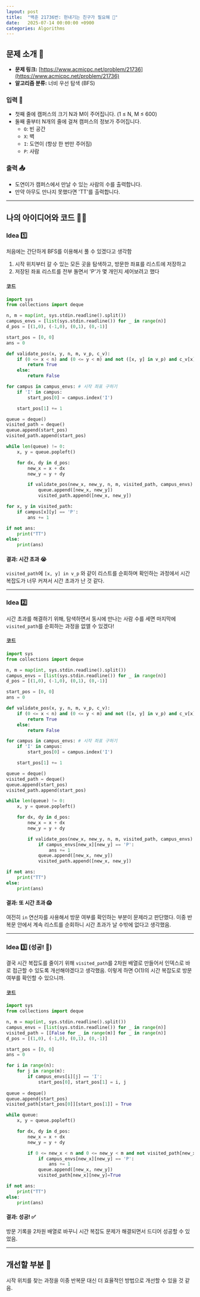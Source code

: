 ```yaml
---
layout: post
title:  "백준 21736번: 헌내기는 친구가 필요해 🤔"
date:   2025-07-14 00:00:00 +0900
categories: Algorithms
---
```


## 문제 소개 🧐

- **문제 링크:** [https://www.acmicpc.net/problem/21736](https://www.acmicpc.net/problem/21736)
- **알고리즘 분류:** 너비 우선 탐색 (BFS)

### 입력 📝

- 첫째 줄에 캠퍼스의 크기 N과 M이 주어집니다. (1 ≤ N, M ≤ 600)
- 둘째 줄부터 N개의 줄에 걸쳐 캠퍼스의 정보가 주어집니다.
    - `O`: 빈 공간
    - `X`: 벽
    - `I`: 도연이 (항상 한 번만 주어짐)
    - `P`: 사람

### 출력 📤

- 도연이가 캠퍼스에서 만날 수 있는 사람의 수를 출력합니다.
- 만약 아무도 만나지 못했다면 'TT'를 출력합니다.

---

## 나의 아이디어와 코드 👨‍💻

### Idea 1️⃣

처음에는 간단하게 BFS를 이용해서 풀 수 있겠다고 생각함

1. 시작 위치부터 갈 수 있는 모든 곳을 탐색하고, 방문한 좌표를 리스트에 저장하고
2. 저장된 좌표 리스트를 전부 돌면서 'P'가 몇 개인지 세어보려고 했다

#### 코드

```python
import sys
from collections import deque

n, m = map(int, sys.stdin.readline().split())
campus_envs = [list(sys.stdin.readline()) for _ in range(n)]
d_pos = [(1,0), (-1,0), (0,1), (0,-1)]

start_pos = [0, 0]
ans = 0

def validate_pos(x, y, n, m, v_p, c_v):
    if (0 <= x < n) and (0 <= y < m) and not ([x, y] in v_p) and c_v[x][y] != 'X':
        return True
    else:
        return False

for campus in campus_envs: # 시작 좌표 구하기
    if 'I' in campus:
        start_pos[0] = campus.index('I')

    start_pos[1] += 1

queue = deque()
visited_path = deque()
queue.append(start_pos)
visited_path.append(start_pos)

while len(queue) != 0:
    x, y = queue.popleft()

    for dx, dy in d_pos:
        new_x = x + dx
        new_y = y + dy

        if validate_pos(new_x, new_y, n, m, visited_path, campus_envs):
            queue.append([new_x, new_y])
            visited_path.append([new_x, new_y])

for x, y in visited_path:
    if campus[x][y] == 'P':
        ans += 1

if not ans:
    print("TT")
else:
    print(ans)
```

#### 결과: 시간 초과 😭

`visited_path`에 `[x, y] in v_p` 와 같이 리스트를 순회하며 확인하는 과정에서 시간 복잡도가 너무 커져서 시간 초과가 난 것 같다.

---

### Idea 2️⃣

시간 초과를 해결하기 위해, 탐색하면서 동시에 만나는 사람 수를 세면 마지막에 `visited_path`를 순회하는 과정을 없앨 수 있겠다!

#### 코드

```python
import sys
from collections import deque

n, m = map(int, sys.stdin.readline().split())
campus_envs = [list(sys.stdin.readline()) for _ in range(n)]
d_pos = [(1,0), (-1,0), (0,1), (0,-1)]

start_pos = [0, 0]
ans = 0

def validate_pos(x, y, n, m, v_p, c_v):
    if (0 <= x < n) and (0 <= y < m) and not ([x, y] in v_p) and c_v[x][y] != 'X':
        return True
    else:
        return False

for campus in campus_envs: # 시작 좌표 구하기
    if 'I' in campus:
        start_pos[0] = campus.index('I')

    start_pos[1] += 1

queue = deque()
visited_path = deque()
queue.append(start_pos)
visited_path.append(start_pos)

while len(queue) != 0:
    x, y = queue.popleft()

    for dx, dy in d_pos:
        new_x = x + dx
        new_y = y + dy

        if validate_pos(new_x, new_y, n, m, visited_path, campus_envs):
            if campus_envs[new_x][new_y] == 'P':
                ans += 1
            queue.append([new_x, new_y])
            visited_path.append([new_x, new_y])

if not ans:
    print("TT")
else:
    print(ans)
```

#### 결과: 또 시간 초과 😱

여전히 `in` 연산자를 사용해서 방문 여부를 확인하는 부분이 문제라고 판단했다. 이중 반복문 안에서 계속 리스트를 순회하니 시간 초과가 날 수밖에 없다고 생각했음.

---

### Idea 3️⃣ (성공! 🎉)

결국 시간 복잡도를 줄이기 위해 `visited_path`를 2차원 배열로 만들어서 인덱스로 바로 접근할 수 있도록 개선해야겠다고 생각했음. 이렇게 하면 O(1)의 시간 복잡도로 방문 여부를 확인할 수 있으니까.

#### 코드

```python
import sys
from collections import deque

n, m = map(int, sys.stdin.readline().split())
campus_envs = [list(sys.stdin.readline()) for _ in range(n)]
visited_path = [[False for _ in range(m)] for _ in range(n)]
d_pos = [(1,0), (-1,0), (0,1), (0,-1)]

start_pos = [0, 0]
ans = 0

for i in range(n):
    for j in range(m):
        if campus_envs[i][j] == 'I':
            start_pos[0], start_pos[1] = i, j
    
queue = deque()
queue.append(start_pos)
visited_path[start_pos[0]][start_pos[1]] = True

while queue:
    x, y = queue.popleft()

    for dx, dy in d_pos:
        new_x = x + dx
        new_y = y + dy

        if 0 <= new_x < n and 0 <= new_y < m and not visited_path[new_x][new_y] and campus_envs[new_x][new_y] != 'X':
            if campus_envs[new_x][new_y] == 'P':
                ans += 1
            queue.append([new_x, new_y])
            visited_path[new_x][new_y]=True

if not ans:
    print("TT")
else:
    print(ans)
```

#### 결과: 성공! ✅

방문 기록을 2차원 배열로 바꾸니 시간 복잡도 문제가 해결되면서 드디어 성공할 수 있었음.

---

## 개선할 부분 🤔

시작 위치를 찾는 과정을 이중 반복문 대신 더 효율적인 방법으로 개선할 수 있을 것 같음.